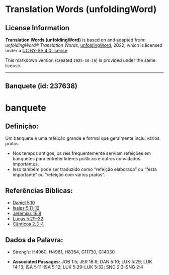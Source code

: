 # Translation Words (unfoldingWord)

## License Information

**Translation Words (unfoldingWord)** is based on and adapted from: _unfoldingWord® Translation Words_, [unfoldingWord](https://unfoldingword.org/utw), 2022, which is licensed under a [CC BY-SA 4.0 license](https://creativecommons.org/licenses/by-sa/4.0/legalcode.en).

This markdown version (created `2025-10-16`) is provided under the same license.



--------------------------------

## Banquete (id: 237638)

banquete
========

Definição:
----------

Um banquete é uma refeição grande e formal que geralmente inclui vários pratos.

* Nos tempos antigos, os reis frequentemente serviam refeições em banquetes para entreter líderes políticos e outros convidados importantes.
* Isso também pode ser traduzido como “refeição elaborada” ou “festa importante” ou “refeição com vários pratos”.

Referências Bíblicas:
---------------------

* [Daniel 5\.10](https://ref.ly/Dan5:10)
* [Isaías 5\.11–12](https://ref.ly/Isa5:11-Isa5:12)
* [Jeremias 16\.8](https://ref.ly/Jer16:8)
* [Lucas 5\.29–32](https://ref.ly/Luke5:29-Luke5:32)
* [Cânticos 2\.3–4](https://ref.ly/Song2:3-Song2:4)

Dados da Palavra:
-----------------

* Strong’s: H4960, H4961, H8354, G11730, G14030

* **Associated Passages:** JOB 1:5; JER 16:8; DAN 5:10; LUK 5:29; LUK 14:13; ISA 5:11–ISA 5:12; LUK 5:29–LUK 5:32; SNG 2:3–SNG 2:4


